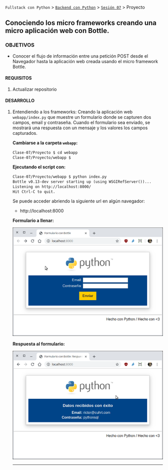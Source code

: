 `Fullstack con Python` > [`Backend con Python`](../../Readme.md) > [`Sesión 07`](../Readme.md) > Proyecto

## Conociendo los micro frameworks creando una micro aplicación web con Bottle.

### OBJETIVOS
- Conocer el flujo de información entre una petición POST desde el Navegador hasta la aplicación web creada usando el micro framework Bottle.

#### REQUISITOS
1. Actualizar repositorio

#### DESARROLLO
1. Entendiendo a los frameworks: Creando la aplicación web `webapp/index.py` que muestre un formulario donde se capturen dos campos, email y contraseña. Cuando el formulario sea enviado, se mostrará una respuesta con un mensaje y los valores los campos capturados.

   __Cambiarse a la carpeta `webapp`:__
   ```console
   Clase-07/Proyecto $ cd webapp
   Clase-07/Proyecto/webapp $
   ```

   __Ejecutando el script con:__

   ```console
   Clase-07/Proyecto/webapp $ python index.py
   Bottle v0.13-dev server starting up (using WSGIRefServer())...
   Listening on http://localhost:8000/
   Hit Ctrl-C to quit.
   ```

   Se puede acceder abriendo la siguiente url en algún navegador:
   - http://localhost:8000

   __Formulario a llenar:__

   ![Formulario vacío](assets/formulario-vacio.png)

   __Respuesta al formulario:__

   ![Respuesta a formulario](assets/formulario-respuesta.png)
   ***
